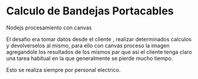# Calculo de Bandejas Portacables
Nodejs procesamiento con canvas

El desafio era tomar datos desde el cliente , realizar determinados calculos y devolverselos al mismo, para ello con canvas proceso la imagen agregandole los resultados de los mismos par que asi el cliente tenga claro una tarea habitual en la que generalmente se pierde mucho tiempo.

Esto se realiza siempre por personal electrico.
